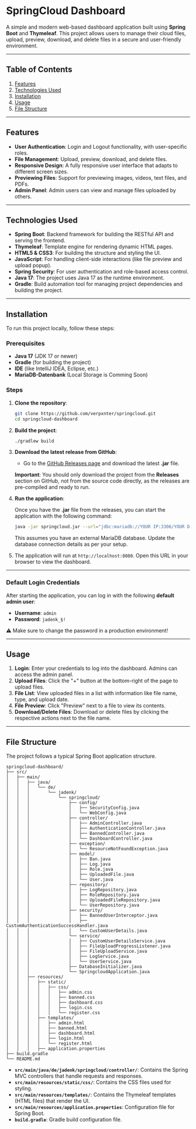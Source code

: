 # SpringCloud Dashboard

A simple and modern web-based dashboard application built using **Spring Boot** and **Thymeleaf**. This project allows users to manage their cloud files, upload, preview, download, and delete files in a secure and user-friendly environment.

---

## Table of Contents

1. [Features](#features)
2. [Technologies Used](#technologies-used)
3. [Installation](#installation)
4. [Usage](#usage)
5. [File Structure](#file-structure)

---

## Features

- **User Authentication**: Login and Logout functionality, with user-specific roles.
- **File Management**: Upload, preview, download, and delete files.
- **Responsive Design**: A fully responsive user interface that adapts to different screen sizes.
- **Previewing Files**: Support for previewing images, videos, text files, and PDFs.
- **Admin Panel**: Admin users can view and manage files uploaded by others.

---

## Technologies Used

- **Spring Boot**: Backend framework for building the RESTful API and serving the frontend.
- **Thymeleaf**: Template engine for rendering dynamic HTML pages.
- **HTML5 & CSS3**: For building the structure and styling the UI.
- **JavaScript**: For handling client-side interactions (like file preview and upload popup).
- **Spring Security**: For user authentication and role-based access control.
- **Java 17**: The project uses Java 17 as the runtime environment.
- **Gradle**: Build automation tool for managing project dependencies and building the project.

---

## Installation

To run this project locally, follow these steps:

### Prerequisites

- **Java 17** (JDK 17 or newer)
- **Gradle** (for building the project)
- **IDE** (like IntelliJ IDEA, Eclipse, etc.)
- **MariaDB-Datenbank** (Local Storage is Comming Soon)

### Steps

1. **Clone the repository**:
   ```bash
   git clone https://github.com/verpxnter/springcloud.git
   cd springcloud-dashboard
   ```

2. **Build the project**:
   ```bash
   ./gradlew build
   ```

3. **Download the latest release from GitHub**:
   - Go to the [GitHub Releases page](https://github.com/verpxnter/springcloud/releases) and download the latest **.jar** file.
   
   **Important**: You should only download the project from the **Releases** section on GitHub, not from the source code directly, as the releases are pre-compiled and ready to run.

4. **Run the application**:

   Once you have the **.jar** file from the releases, you can start the application with the following command:

   ```bash
   java -jar springcloud.jar --url="jdbc:mariadb://YOUR IP:3306/YOUR DATABASE" --user="YOUR USERNAME" --pw="YOUR PASSWORD"
   ```

   This assumes you have an external MariaDB database. Update the database connection details as per your setup.

5. The application will run at `http://localhost:8080`. Open this URL in your browser to view the dashboard.

---

### Default Login Credentials

After starting the application, you can log in with the following **default admin user**:

- **Username**: `admin`
- **Password**: `jadenk_§!`

⚠️ Make sure to change the password in a production environment!

---

## Usage

1. **Login**: Enter your credentials to log into the dashboard. Admins can access the admin panel.
2. **Upload Files**: Click the "+" button at the bottom-right of the page to upload files.
3. **File List**: View uploaded files in a list with information like file name, type, and upload date.
4. **File Preview**: Click "Preview" next to a file to view its contents.
5. **Download/Delete Files**: Download or delete files by clicking the respective actions next to the file name.

---

## File Structure

The project follows a typical Spring Boot application structure.

```
springcloud-dashboard/
├── src/
│   ├── main/
│   │   ├── java/
│   │   │   └── de/
│   │   │       └── jadenk/
│   │   │           └── springcloud/
│   │   │               ├── config/
│   │   │               │   ├── SecurityConfig.java
│   │   │               │   └── WebConfig.java
│   │   │               ├── controller/
│   │   │               │   ├── AdminController.java
│   │   │               │   ├── AuthenticationController.java
│   │   │               │   ├── BannedController.java
│   │   │               │   └── DashboardController.java
│   │   │               ├── exception/
│   │   │               │   └── ResourceNotFoundException.java
│   │   │               ├── model/
│   │   │               │   ├── Ban.java
│   │   │               │   ├── Log.java
│   │   │               │   ├── Role.java
│   │   │               │   ├── UploadedFile.java
│   │   │               │   └── User.java
│   │   │               ├── repository/
│   │   │               │   ├── LogRepository.java
│   │   │               │   ├── RoleRepository.java
│   │   │               │   ├── UploadedFileRepository.java
│   │   │               │   └── UserRepository.java
│   │   │               ├── security/
│   │   │               │   ├── BannedUserInterceptor.java
│   │   │               │   ├── CustomAuthenticationSuccessHandler.java
│   │   │               │   └── CustomUserDetails.java
│   │   │               └── service/
│   │   │               │   ├── CustomUserDetailsService.java
│   │   │               │   ├── FileUploadProgressListener.java
│   │   │               │   ├── FileUploadService.java
│   │   │               │   ├── LogService.java
│   │   │               │   └── UserService.java
│   │   │               ├── DatabaseInitializer.java
│   │   │               └── SpringcloudApplication.java
│   │   ├── resources/
│   │   │   ├── static/
│   │   │   │   ├── css/
│   │   │   │   │   ├── admin.css
│   │   │   │   │   ├── banned.css
│   │   │   │   │   ├── dashboard.css
│   │   │   │   │   ├── login.css
│   │   │   │   │   └── register.css
│   │   │   ├── templates/
│   │   │   │   ├── admin.html
│   │   │   │   ├── banned.html
│   │   │   │   ├── dashboard.html
│   │   │   │   ├── login.html
│   │   │   │   └── register.html
│   │   │   ├── application.properties
├── build.gradle
└── README.md
```

- **`src/main/java/de/jadenk/springcloud/controller/`**: Contains the Spring MVC controllers that handle requests and responses.
- **`src/main/resources/static/css/`**: Contains the CSS files used for styling.
- **`src/main/resources/templates/`**: Contains the Thymeleaf templates (HTML files) that render the UI.
- **`src/main/resources/application.properties`**: Configuration file for Spring Boot.
- **`build.gradle`**: Gradle build configuration file.
